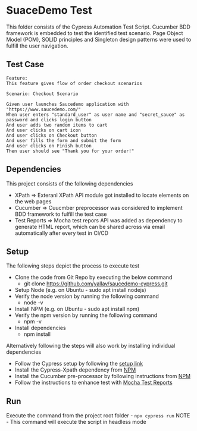 # SuaceDemo Test

This folder consists of the Cypress Automation Test Script. Cucumber BDD framework is embedded to test the identified test scenario. Page Object Model (POM), SOLID principles and Singleton design patterns were used to fulfill the user navigation.

## Test Case

```
Feature:
This feature gives flow of order checkout scenarios

Scenario: Checkout Scenario

Given user launches Saucedemo application with "https://www.saucedemo.com/"
When user enters "standard_user" as user name and "secret_sauce" as password and clicks login button
And user adds two random items to cart
And user clicks on cart icon
And user clicks on Checkout button
And user fills the form and submit the form
And user clicks on Finish button
Then user should see "Thank you for your order!"
```
## Dependencies

This project consists of the following dependencies

- XPath => Exteranl XPath API module got installed to locate elements on the web pages
- Cucumber => Cuucmber preprocessor was considered to implement BDD framework to fulfill the test case
- Test Reports => Mocha test repors API was added as dependency to generate HTML report, which can be shared across via email automatically after every test in CI/CD

## Setup

The following steps depict the process to execute test

- Clone the code from Git Repo by executing the below command
  - git clone https://github.com/yallav/saucedemo-cypress.git
- Setup Node (e.g. on Ubuntu - sudo apt install nodejs)
- Verify the node version by running the following command
  - node -v
- Install NPM (e.g. on Ubuntu - sudo apt install npm)
- Verify the npm version by running the following command
  - npm -v
- Install dependencies
  - npm install

Alternatively following the steps will also work by installing individual dependencies

- Follow the Cypress setup by following the [setup link](https://docs.cypress.io/guides/getting-started/installing-cypress)
- Install the Cypress-Xpath dependency from [NPM](https://www.npmjs.com/package/cypress-xpath)
- Install the Cucumber pre-processor by following instructions from [NPM](https://www.npmjs.com/package/cypress-cucumber-preprocessor)
- Follow the instructions to enhance test with [Mocha Test Reports](https://www.npmjs.com/package/cypress-mochawesome-reporter)

## Run

Execute the command from the project root folder - `npx cypress run`
NOTE - This command will execute the script in headless mode

